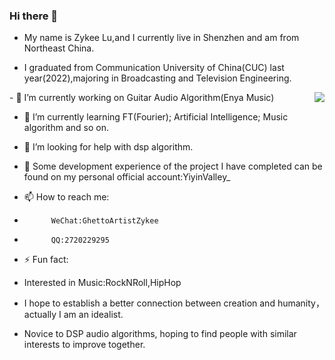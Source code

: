 ### Hi there 👋 

- My name is Zykee Lu,and I currently live in Shenzhen and am from Northeast China.

- I graduated from Communication University of China(CUC) last year(2022),majoring in Broadcasting and Television Engineering.

<img align="right" src="https://github-readme-stats.vercel.app/api?username=ZihCode&show_icons=true&icon_color=CE1D2D&text_color=718096&bg_color=ffffff&hide_title=true" />
- 🔭 I’m currently working on Guitar Audio Algorithm(Enya Music)

- 🌱 I’m currently learning FT(Fourier); Artificial Intelligence; Music algorithm and so on.

- 🤔 I’m looking for help with dsp algorithm.

- 💬 Some development experience of the project I have completed can be found on my personal official account:YiyinValley_
- 📫 How to reach me: 
-           WeChat:GhettoArtistZykee
-           QQ:2720229295
- ⚡ Fun fact: 
- Interested in Music:RockNRoll,HipHop
- I hope to establish a better connection between creation and humanity，actually I am an idealist.
- Novice to DSP audio algorithms, hoping to find people with similar interests to improve together.
<!--
**ZihCode/ZihCode** is a ✨ _special_ ✨ repository because its `README.md` (this file) appears on your GitHub profile.

Here are some ideas to get you started:

- 🔭 I’m currently working on ...
- 🌱 I’m currently learning ...
- 👯 I’m looking to collaborate on ...
- 🤔 I’m looking for help with ...
- 💬 Ask me about ...
- 📫 How to reach me: ...
- 😄 Pronouns: ...
- ⚡ Fun fact: ...
-->
